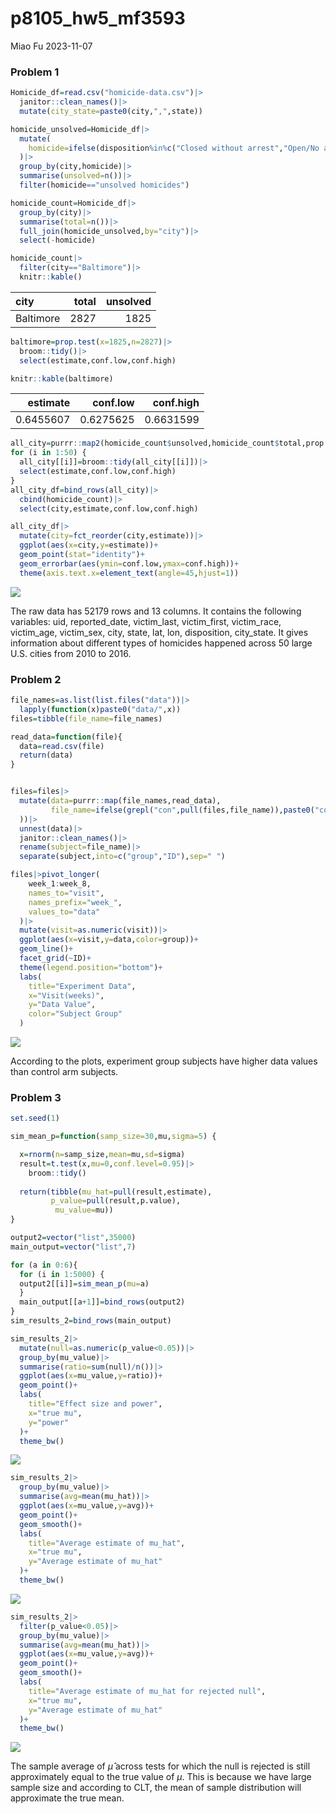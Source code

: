 p8105_hw5_mf3593
================
Miao Fu
2023-11-07

### Problem 1

``` r
Homicide_df=read.csv("homicide-data.csv")|>
  janitor::clean_names()|>
  mutate(city_state=paste0(city,",",state))

homicide_unsolved=Homicide_df|>
  mutate(
    homicide=ifelse(disposition%in%c("Closed without arrest","Open/No arrest"),"unsolved homicides","solved homicides")
  )|>
  group_by(city,homicide)|>
  summarise(unsolved=n())|>
  filter(homicide=="unsolved homicides")

homicide_count=Homicide_df|>
  group_by(city)|>
  summarise(total=n())|>
  full_join(homicide_unsolved,by="city")|>
  select(-homicide)

homicide_count|>
  filter(city=="Baltimore")|>
  knitr::kable()
```

| city      | total | unsolved |
|:----------|------:|---------:|
| Baltimore |  2827 |     1825 |

``` r
baltimore=prop.test(x=1825,n=2827)|>
  broom::tidy()|>
  select(estimate,conf.low,conf.high)

knitr::kable(baltimore)
```

|  estimate |  conf.low | conf.high |
|----------:|----------:|----------:|
| 0.6455607 | 0.6275625 | 0.6631599 |

``` r
all_city=purrr::map2(homicide_count$unsolved,homicide_count$total,prop.test)
for (i in 1:50) {
  all_city[[i]]=broom::tidy(all_city[[i]])|>
  select(estimate,conf.low,conf.high)
}
all_city_df=bind_rows(all_city)|>
  cbind(homicide_count)|>
  select(city,estimate,conf.low,conf.high)

all_city_df|>
  mutate(city=fct_reorder(city,estimate))|>
  ggplot(aes(x=city,y=estimate))+
  geom_point(stat="identity")+
  geom_errorbar(aes(ymin=conf.low,ymax=conf.high))+
  theme(axis.text.x=element_text(angle=45,hjust=1))
```

![](mf3593_files/figure-gfm/unnamed-chunk-1-1.png)<!-- -->

The raw data has 52179 rows and 13 columns. It contains the following
variables: uid, reported_date, victim_last, victim_first, victim_race,
victim_age, victim_sex, city, state, lat, lon, disposition, city_state.
It gives information about different types of homicides happened across
50 large U.S. cities from 2010 to 2016.

### Problem 2

``` r
file_names=as.list(list.files("data"))|>
  lapply(function(x)paste0("data/",x))
files=tibble(file_name=file_names)

read_data=function(file){
  data=read.csv(file)
  return(data)
}


files=files|>
  mutate(data=purrr::map(file_names,read_data),
         file_name=ifelse(grepl("con",pull(files,file_name)),paste0("control ",substring(file_name,10,11)),paste0("experiment ",substring(file_name,10,11))
  ))|>
  unnest(data)|>
  janitor::clean_names()|>
  rename(subject=file_name)|>
  separate(subject,into=c("group","ID"),sep=" ")

files|>pivot_longer(
    week_1:week_8,
    names_to="visit",
    names_prefix="week_",
    values_to="data"
  )|>
  mutate(visit=as.numeric(visit))|>
  ggplot(aes(x=visit,y=data,color=group))+
  geom_line()+
  facet_grid(~ID)+
  theme(legend.position="bottom")+
  labs(
    title="Experiment Data",
    x="Visit(weeks)",
    y="Data Value",
    color="Subject Group"
  )
```

![](mf3593_files/figure-gfm/unnamed-chunk-2-1.png)<!-- -->

According to the plots, experiment group subjects have higher data
values than control arm subjects.

### Problem 3

``` r
set.seed(1)

sim_mean_p=function(samp_size=30,mu,sigma=5) {

  x=rnorm(n=samp_size,mean=mu,sd=sigma)
  result=t.test(x,mu=0,conf.level=0.95)|>
    broom::tidy()
  
  return(tibble(mu_hat=pull(result,estimate),
         p_value=pull(result,p.value),
          mu_value=mu))
}

output2=vector("list",35000)
main_output=vector("list",7)

for (a in 0:6){
  for (i in 1:5000) {
  output2[[i]]=sim_mean_p(mu=a)
  }
  main_output[[a+1]]=bind_rows(output2)
}
sim_results_2=bind_rows(main_output)

sim_results_2|>
  mutate(null=as.numeric(p_value<0.05))|>
  group_by(mu_value)|>
  summarise(ratio=sum(null)/n())|>
  ggplot(aes(x=mu_value,y=ratio))+
  geom_point()+
  labs(
    title="Effect size and power",
    x="true mu",
    y="power"
  )+
  theme_bw()
```

![](mf3593_files/figure-gfm/unnamed-chunk-3-1.png)<!-- -->

``` r
sim_results_2|>
  group_by(mu_value)|>
  summarise(avg=mean(mu_hat))|>
  ggplot(aes(x=mu_value,y=avg))+
  geom_point()+
  geom_smooth()+
  labs(
    title="Average estimate of mu_hat",
    x="true mu",
    y="Average estimate of mu_hat"
  )+
  theme_bw()
```

![](mf3593_files/figure-gfm/unnamed-chunk-4-1.png)<!-- -->

``` r
sim_results_2|>
  filter(p_value<0.05)|>
  group_by(mu_value)|>
  summarise(avg=mean(mu_hat))|>
  ggplot(aes(x=mu_value,y=avg))+
  geom_point()+
  geom_smooth()+
  labs(
    title="Average estimate of mu_hat for rejected null",
    x="true mu",
    y="Average estimate of mu_hat"
  )+
  theme_bw()
```

![](mf3593_files/figure-gfm/unnamed-chunk-4-2.png)<!-- -->

The sample average of $\hat{\mu}$ across tests for which the null is
rejected is still approximately equal to the true value of $\mu$. This
is because we have large sample size and according to CLT, the mean of
sample distribution will approximate the true mean.
